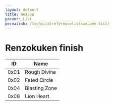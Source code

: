```yaml
---
layout: default
title: Weapon
parent: List
permalink: /technicalreferencelistsweapon-list/
---
```


# Renzokuken finish

| ID   | Name          |
|------|---------------|
| 0x01 | Rough Divine  |
| 0x02 | Fated Circle  |
| 0x04 | Blasting Zone |
| 0x08 | Lion Heart    |

